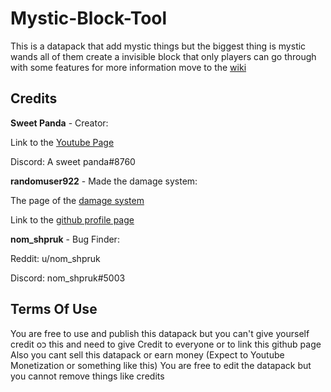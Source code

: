 # Mystic-Block-Tool
This is a datapack that add mystic things but the biggest thing is mystic wands all of them create a invisible block that only players can go through with some features
for more information move to the [wiki](https://github.com/hhuucckk588/Mystic-Block-Tool/wiki)





## Credits
**Sweet Panda** - Creator:

Link to the [Youtube Page](https://www.youtube.com/channel/UCwGmKyLd7WoCUoDMjFgiePg)

Discord: A sweet panda#8760


**randomuser922** - Made the damage system:

The page of the [damage system](https://github.com/randomuser922/player-health-editor-minecraft)

Link to the [github profile page](https://github.com/randomuser922)


**nom_shpruk** - Bug Finder:

Reddit: u/nom_shpruk

Discord: nom_shpruk#5003



## Terms Of Use
You are free to use and publish this datapack but you can't give yourself credit oכ this and need to give Credit to everyone or to link this github page
Also you cant sell this datapack or earn money (Expect to Youtube Monetization or something like this)
You are free to edit the datapack but you cannot remove things like credits
